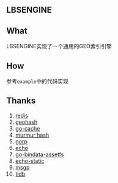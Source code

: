 LBSENGINE
-----

## What

LBSENGINE实现了一个通用的GEO索引引擎

## How

参考`example`中的代码实现

## Thanks

1. [redis](http://github.com/go-redis/redis)
2. [geohash](http://github.com/mmcloughlin/geohash)
3. [go-cache](http://github.com/patrickmn/go-cache)
4. [murmur hash](https://github.com/huichen/murmur)
5. [gorp](https://github.com/go-gorp/gorp)
6. [echo](https://github.com/labstack/echo)
7. [go-bindata-assetfs](https://github.com/elazarl/go-bindata-assetfs)
8. [echo-static](https://github.com/Code-Hex/echo-static)
9. [msgp](https://github.com/tinylib/msgp)
10. [tidb](https://github.com/pingcap/tidb)
